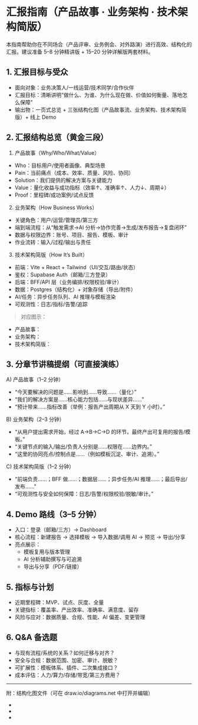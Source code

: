 # 汇报指南（产品故事 · 业务架构 · 技术架构简版）

本指南帮助你在不同场合（产品评审、业务例会、对外路演）进行高效、结构化的汇报。建议准备 5–8 分钟精讲版 + 15–20 分钟详解版两套材料。

## 1. 汇报目标与受众
- 面向对象：业务决策人/一线运营/技术同学/合作伙伴
- 汇报目标：清晰讲明“做什么、为谁、为什么现在做、价值如何衡量、落地怎么保障”
- 输出物：一页式总览 + 三张结构化图（产品故事流、业务架构、技术架构简版）+ 线上 Demo

## 2. 汇报结构总览（黄金三段）
1) 产品故事（Why/Who/What/Value）
- Who：目标用户/使用者画像、典型场景
- Pain：当前痛点（成本、效率、质量、风险、协同）
- Solution：我们提供的解决方案与关键能力
- Value：量化收益与成功指标（效率↑、准确率↑、人力↓、周期↓）
- Proof：里程碑/成功案例/试点反馈

2) 业务架构（How Business Works）
- 关键角色：用户/运营/管理员/第三方
- 端到端流程：从“触发需求→AI 分析→协作完善→生成/发布报告→复盘闭环”
- 数据与权限边界：账号、项目、报告、模板、审计
- 作业流转：输入/过程/输出与责任

3) 技术架构简版（How It’s Built）
- 前端：Vite + React + Tailwind（UI/交互/路由/状态）
- 鉴权：Supabase Auth（邮箱/三方登录）
- 后端：BFF/API 层（业务编排/权限校验/审计）
- 数据：Postgres（结构化）+ 对象存储（导出/附件）
- AI/任务：异步任务队列、AI 推理与模板渲染
- 可观测性：日志/指标/告警/追踪

> 对应图示：
- 产品故事：<mcfile name="产品故事-流程图.drawio" path="/home/zhengyihan/cloud_enviroment/sx-yx2.0/smart-report/reporting/产品故事-流程图.drawio"></mcfile>
- 业务架构：<mcfile name="业务架构-泳道图.drawio" path="/home/zhengyihan/cloud_enviroment/sx-yx2.0/smart-report/reporting/业务架构-泳道图.drawio"></mcfile>
- 技术架构简版：<mcfile name="技术架构-简版.drawio" path="/home/zhengyihan/cloud_enviroment/sx-yx2.0/smart-report/reporting/技术架构-简版.drawio"></mcfile>

## 3. 分章节讲稿提纲（可直接演练）

A) 产品故事（1–2 分钟）
- “今天要解决的问题是……影响到……导致……（量化）”
- “我们的解决方案是……核心能力包括……与现状差异……”
- “预计带来……指标改善（举例：报告产出周期从 X 天到 Y 小时）。”

B) 业务架构（2–3 分钟）
- “从用户提出需求开始，经过 A→B→C→D 的环节，最终产出可复用的报告/模板。”
- “关键节点的输入/输出/负责人分别是……权限在……边界内。”
- “这里的协同亮点/控制点是……（例如模板沉淀、审计、追溯）。”

C) 技术架构简版（1–2 分钟）
- “前端负责……；BFF 做……；数据层……；异步任务/AI 推理……；最后导出/发布……”
- “可观测性与安全如何保障：日志/告警/权限校验/脱敏/审计。”

## 4. Demo 路线（3–5 分钟）
- 入口：登录（邮箱/三方）→ Dashboard
- 核心流程：新建报告 → 选择模板 → 导入数据/调用 AI → 预览 → 导出/分享
- 亮点展示：
  - 模板复用与版本管理
  - AI 分析辅助撰写与可追溯
  - 导出与分享（PDF/链接）

## 5. 指标与计划
- 近期里程碑：MVP、试点、灰度、全量
- 关键指标：覆盖率、产出效率、准确率、满意度、留存
- 风险与应对：数据质量、合规、性能、AI 偏差、变更管理

## 6. Q&A 备选题
- 与现有流程/系统的关系？如何迁移与对齐？
- 安全与合规：数据范围、加密、审计、脱敏？
- 可扩展性：模板体系、插件、二次集成接口？
- 成本评估：人力/算力/存储/带宽/第三方费用？

---

附：结构化图文件（可在 draw.io/diagrams.net 中打开并编辑）
- <mcfile name="产品故事-流程图.drawio" path="/home/zhengyihan/cloud_enviroment/sx-yx2.0/smart-report/reporting/产品故事-流程图.drawio"></mcfile>
- <mcfile name="业务架构-泳道图.drawio" path="/home/zhengyihan/cloud_enviroment/sx-yx2.0/smart-report/reporting/业务架构-泳道图.drawio"></mcfile>
- <mcfile name="技术架构-简版.drawio" path="/home/zhengyihan/cloud_enviroment/sx-yx2.0/smart-report/reporting/技术架构-简版.drawio"></mcfile>